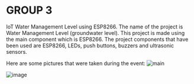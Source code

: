 # GROUP 3
IoT Water Management Level using ESP8266.
The name of the project is Water Management Level (groundwater level). This project is made using the main component which is ESP8266.
The project components that have been used are ESP8266, LEDs, push buttons, buzzers and ultrasonic sensors.

Here are some pictures that were taken during the event:
![main](https://github.com/fsdkumk/IoT-Smart-Street-Light-using-ESP8266/assets/141599942/9a3e68b3-38b3-4af5-b3e1-67cba6ed4b08)

![image](https://github.com/fsdkumk/IoT-Water-Management-Level-using-ESP8266/assets/141599942/9f237c7d-422b-4007-9ee6-bcd3e52a5df6)
